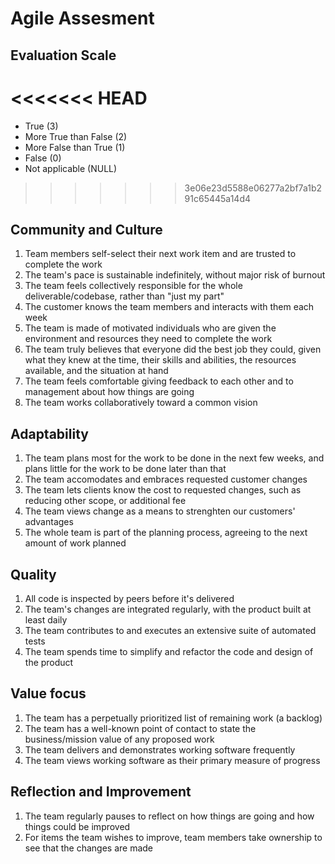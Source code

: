 # Agile Assesment

## Evaluation Scale

<<<<<<< HEAD
=======
* True (3)
* More True than False (2)
* More False than True (1)
* False (0)
* Not applicable (NULL)

>>>>>>> 3e06e23d5588e06277a2bf7a1b291c65445a14d4
## Community and Culture

1. Team members self-select their next work item and are trusted to complete the work
2. The team's pace is sustainable indefinitely, without major risk of burnout
3. The team feels collectively responsible for the whole deliverable/codebase, rather than "just my part"
4. The customer knows the team members and interacts with them each week
5. The team is made of motivated individuals who are given the environment and resources they need to complete the work
7. The team truly believes that everyone did the best job they could, given what they knew at the time, their skills and abilities, the resources available, and the situation at hand
8. The team feels comfortable giving feedback to each other and to management about how things are going
9. The team works collaboratively toward a common vision

## Adaptability

1. The team plans most for the work to be done in the next few weeks, and plans little for the work to be done later than that
2. The team accomodates and embraces requested customer changes
3. The team lets clients know the cost to requested changes, such as reducing other scope, or additional fee
4. The team views change as a means to strenghten our customers' advantages
5. The whole team is part of the planning process, agreeing to the next amount of work planned

## Quality

1. All code is inspected by peers before it's delivered
2. The team's changes are integrated regularly, with the product built at least daily
3. The team contributes to and executes an extensive suite of automated tests
4. The team spends time to simplify and refactor the code and design of the product

## Value focus

1. The team has a perpetually prioritized list of remaining work (a backlog)
2. The team has a well-known point of contact to state the business/mission value of any proposed work
3. The team delivers and demonstrates working software frequently
4. The team views working software as their primary measure of progress

## Reflection and Improvement

1. The team regularly pauses to reflect on how things are going and how things could be improved
2. For items the team wishes to improve, team members take ownership to see that the changes are made 











